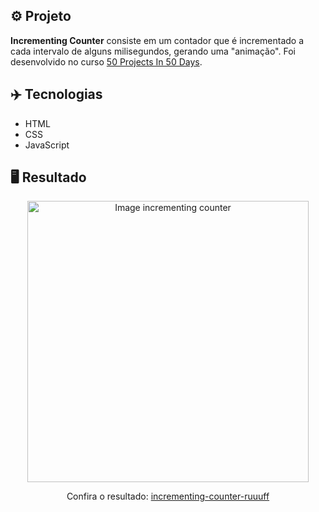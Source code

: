 ## ⚙️ Projeto
**Incrementing Counter** consiste em um contador que é incrementado a cada intervalo de alguns milisegundos, gerando uma "animação". Foi desenvolvido no curso <a href="https://www.udemy.com/share/103Pv2AEcYdFxQQXUH">50 Projects In 50 Days</a>.

## ✈️ Tecnologias
- HTML
- CSS
- JavaScript

## 🖥️ Resultado
<div align="center">
  <img alt="Image incrementing counter" src="https://i.imgur.com/ioccByU.png" width="450px">
  <p>Confira o resultado: <a href="https://incrementing-counter-ruuuff.netlify.app">incrementing-counter-ruuuff</a></p>
</div>